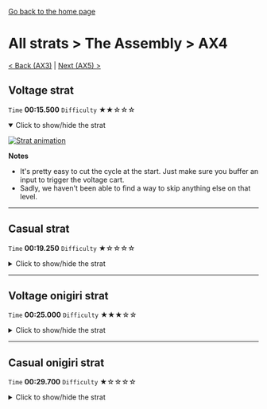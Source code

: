 [Go back to the home page](https://github.com/Doublevil/scbspeedrun)

# All strats > The Assembly > AX4

[< Back (AX3)](https://github.com/Doublevil/scbspeedrun/blob/main/levels/all_lvl/A/AX3.md) | [Next (AX5) >](https://github.com/Doublevil/scbspeedrun/blob/main/levels/all_lvl/A/AX5.md)

## Voltage strat

`Time` **00:15.500** `Difficulty` ★★☆☆☆
<details open>
  <summary>Click to show/hide the strat</summary>

  [![Strat animation](https://github.com/Doublevil/scbspeedrun/blob/main/media/levels/A/AX4_VoltageStrat.webp)](https://github.com/Doublevil/scbspeedrun/blob/main/media/levels/A/AX4_VoltageStrat.mp4?raw=true)

  **Notes**
  - It's pretty easy to cut the cycle at the start. Just make sure you buffer an input to trigger the voltage cart.
  - Sadly, we haven't been able to find a way to skip anything else on that level.
</details>

---
## Casual strat

`Time` **00:19.250** `Difficulty` ★☆☆☆☆
<details>
  <summary>Click to show/hide the strat</summary>

  [![Strat animation](https://github.com/Doublevil/scbspeedrun/blob/main/media/levels/A/AX4_CasualStrat.webp)](https://github.com/Doublevil/scbspeedrun/blob/main/media/levels/A/AX4_CasualStrat.mp4?raw=true)

  **Notes**
  - We haven't been able to find a way to skip anything on that level.
  - It looks like the first column of pistons can almost clip Cable Boy through the left wall, but they will kill us every time.
</details>

---
## Voltage onigiri strat

`Time` **00:25.000** `Difficulty` ★★★☆☆
<details>
  <summary>Click to show/hide the strat</summary>

  [![Strat animation](https://github.com/Doublevil/scbspeedrun/blob/main/media/levels/A/AX4_VoltageOnigiri.webp)](https://github.com/Doublevil/scbspeedrun/blob/main/media/levels/A/AX4_VoltageOnigiri.mp4?raw=true)

  **Notes**
  - It's pretty easy to cut the cycle at the start. Just make sure you buffer an input to trigger the voltage cart.
  - Sadly, we haven't been able to find a way to skip anything else on that level.
  - It's surprisingly hard to go fast in the glitch maze in the end, so you might want to slow down a bit to make sure you don't have to restart the level (it's a long one).
</details>

---
## Casual onigiri strat

`Time` **00:29.700** `Difficulty` ★☆☆☆☆
<details>
  <summary>Click to show/hide the strat</summary>

  [![Strat animation](https://github.com/Doublevil/scbspeedrun/blob/main/media/levels/A/AX4_CasualOnigiri.webp)](https://github.com/Doublevil/scbspeedrun/blob/main/media/levels/A/AX4_CasualOnigiri.mp4?raw=true)
</details>
